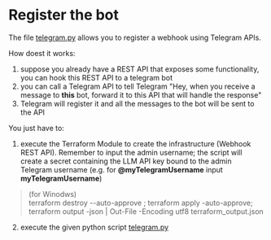 # Register the bot
The file [telegram.py](..%2Ftelegram%2Ftelegram.py) allows you to register a webhook
using Telegram APIs.

How doest it works:
1. suppose you already have a REST API that exposes some functionality, you can hook 
this REST API to a telegram bot
2. you can call a Telegram API to tell Telegram "Hey, when you receive a message to **this** bot, forward it to this API 
that will handle the response"
3. Telegram will register it and all the messages to the bot will be sent to the API

You just have to:
1. execute the Terraform Module to create the infrastructure (Webhook REST API). 
Remember to input the admin username; the script will create a secret containing the LLM API key bound to the admin Telegram username 
(e.g. for **@myTelegramUsername** input **myTelegramUsername**)
> (for Winodws)  
> terraform destroy --auto-approve ; terraform apply -auto-approve; terraform output -json | Out-File -Encoding utf8 terraform_output.json
2. execute the given python script [telegram.py](..%2Ftelegram%2Ftelegram.py)